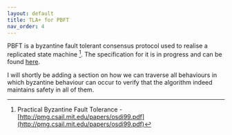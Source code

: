 ```yaml
---
layout: default
title: TLA+ for PBFT
nav_order: 4
---
```


PBFT is a byzantine fault tolerant consensus protocol used to realise a replicated state machine [^1]. The specification for it is in progress and can be found [here](https://github.com/pkj415/PBFT-TLA).

I will shortly be adding a section on how we can traverse all behaviours in which byzantine behaviour can occur to verify that the algorithm indeed maintains safety in all of them.

[^1]: Practical Byzantine Fault Tolerance - [http://pmg.csail.mit.edu/papers/osdi99.pdf](http://pmg.csail.mit.edu/papers/osdi99.pdf)
